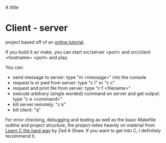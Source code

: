 
A little 
# Client - server
project based off of an [online tutorial](http://www.cs.rpi.edu/~moorthy/Courses/os98/Pgms/socket.html).

If you build it w/ make, you can start src/server \<port\> and src/client \<hostname\> \<port\> and play.

You can:

  + send message to server: type "m \<message\>" into the console
  + request ls or pwd from server: type "c l" or "c c"
  + request and print file from server: type "c f \<filename\>"
  + execute arbitrary (single worded) command on server and get output: type "c e \<command\>"
  + kill server remotely: "c k"
  + kill client: "q"
  
For error checking, debugging and testing as well as the basic Makefile outline and project structure,
the project relies heavily on material from [Learn C the hard way](https://learncodethehardway.org/c/) by Zed A Shaw. 
If you want to get into C, I definitely recommend it.
